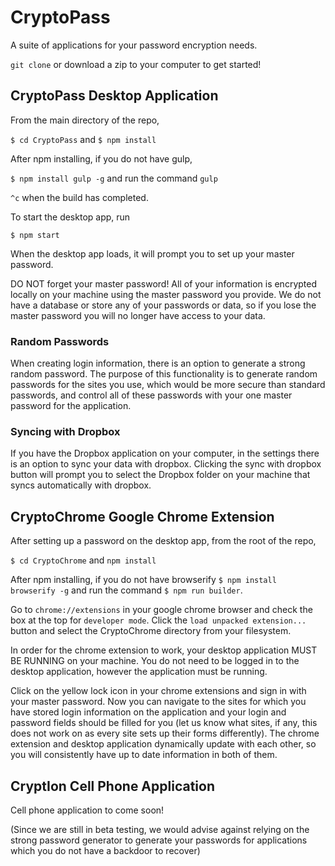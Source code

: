 # CryptoPass

A suite of applications for your password encryption needs.

`git clone` or download a zip to your computer to get started!

## CryptoPass Desktop Application

From the main directory of the repo,

`$ cd CryptoPass` and `$ npm install`

After npm installing, if you do not have gulp,

`$ npm install gulp -g` and run the command `gulp`

`^c` when the build has completed.

To start the desktop app, run

`$ npm start`

When the desktop app loads, it will prompt you to set up your master password.

DO NOT forget your master password! All of your information is encrypted locally on your machine using the master password you provide. We do not have a database or store any of your passwords or data, so if you lose the master password you will no longer have access to your data.

### Random Passwords

When creating login information, there is an option to generate a strong random password. The purpose of this functionality is to generate random passwords for the sites you use, which would be more secure than standard passwords, and control all of these passwords with your one master password for the application.

### Syncing with Dropbox

If you have the Dropbox application on your computer, in the settings there is an option to sync your data with dropbox.
Clicking the sync with dropbox button will prompt you to select the Dropbox folder on your machine that syncs automatically with dropbox.

## CryptoChrome Google Chrome Extension

After setting up a password on the desktop app, from the root of the repo,

`$ cd CryptoChrome` and `npm install`

After npm installing, if you do not have browserify
`$ npm install browserify -g` and run the command `$ npm run builder`.

Go to `chrome://extensions` in your google chrome browser and check the box at the top for `developer mode`.
Click the `load unpacked extension...` button and select the CryptoChrome directory from your filesystem.

In order for the chrome extension to work, your desktop application MUST BE RUNNING on your machine. You do not need to be logged in to the desktop application, however the application must be running.

Click on the yellow lock icon in your chrome extensions and sign in with your master password. Now you can navigate to the sites for which you have stored login information on the application and your login and password fields should be filled for you (let us know what sites, if any, this does not work on as every site sets up their forms differently).
The chrome extension and desktop application dynamically update with each other, so you will consistently have up to date information in both of them.

## CryptIon Cell Phone Application

Cell phone application to come soon!

(Since we are still in beta testing, we would advise against relying on the strong password generator to generate your passwords for applications which you do not have a backdoor to recover)
